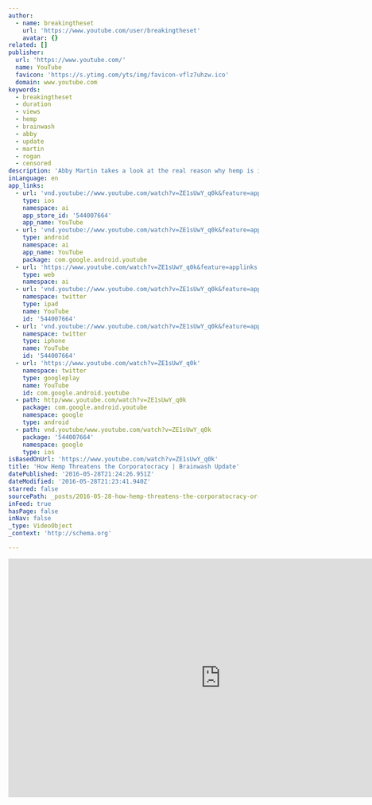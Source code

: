 ```yaml
---
author:
  - name: breakingtheset
    url: 'https://www.youtube.com/user/breakingtheset'
    avatar: {}
related: []
publisher:
  url: 'https://www.youtube.com/'
  name: YouTube
  favicon: 'https://s.ytimg.com/yts/img/favicon-vflz7uhzw.ico'
  domain: www.youtube.com
keywords:
  - breakingtheset
  - duration
  - views
  - hemp
  - brainwash
  - abby
  - update
  - martin
  - rogan
  - censored
description: 'Abby Martin takes a look at the real reason why hemp is illegal in the US, the truth might surprise you. LIKE Breaking the Set @ http://fb.me/BreakingTheSet FOLLOW Abby Martin @ http://twitter.com/AbbyMartin'
inLanguage: en
app_links:
  - url: 'vnd.youtube://www.youtube.com/watch?v=ZE1sUwY_q0k&feature=applinks'
    type: ios
    namespace: ai
    app_store_id: '544007664'
    app_name: YouTube
  - url: 'vnd.youtube://www.youtube.com/watch?v=ZE1sUwY_q0k&feature=applinks'
    type: android
    namespace: ai
    app_name: YouTube
    package: com.google.android.youtube
  - url: 'https://www.youtube.com/watch?v=ZE1sUwY_q0k&feature=applinks'
    type: web
    namespace: ai
  - url: 'vnd.youtube://www.youtube.com/watch?v=ZE1sUwY_q0k&feature=applinks'
    namespace: twitter
    type: ipad
    name: YouTube
    id: '544007664'
  - url: 'vnd.youtube://www.youtube.com/watch?v=ZE1sUwY_q0k&feature=applinks'
    namespace: twitter
    type: iphone
    name: YouTube
    id: '544007664'
  - url: 'https://www.youtube.com/watch?v=ZE1sUwY_q0k'
    namespace: twitter
    type: googleplay
    name: YouTube
    id: com.google.android.youtube
  - path: http/www.youtube.com/watch?v=ZE1sUwY_q0k
    package: com.google.android.youtube
    namespace: google
    type: android
  - path: vnd.youtube/www.youtube.com/watch?v=ZE1sUwY_q0k
    package: '544007664'
    namespace: google
    type: ios
isBasedOnUrl: 'https://www.youtube.com/watch?v=ZE1sUwY_q0k'
title: 'How Hemp Threatens the Corporatocracy | Brainwash Update'
datePublished: '2016-05-28T21:24:26.951Z'
dateModified: '2016-05-28T21:23:41.940Z'
starred: false
sourcePath: _posts/2016-05-28-how-hemp-threatens-the-corporatocracy-or-brainwash-update.md
inFeed: true
hasPage: false
inNav: false
_type: VideoObject
_context: 'http://schema.org'

---
```

<iframe src="https://cdn.embedly.com/widgets/media.html?src=https%3A%2F%2Fwww.youtube.com%2Fembed%2FZE1sUwY_q0k%3Ffeature%3Doembed&amp;url=http%3A%2F%2Fwww.youtube.com%2Fwatch%3Fv%3DZE1sUwY_q0k&amp;image=https%3A%2F%2Fi.ytimg.com%2Fvi%2FZE1sUwY_q0k%2Fhqdefault.jpg&amp;key=b7d04c9b404c499eba89ee7072e1c4f7&amp;type=text%2Fhtml&amp;schema=youtube" width="854" height="480" scrolling="no" frameborder="0" allowfullscreen="" style=""></iframe>